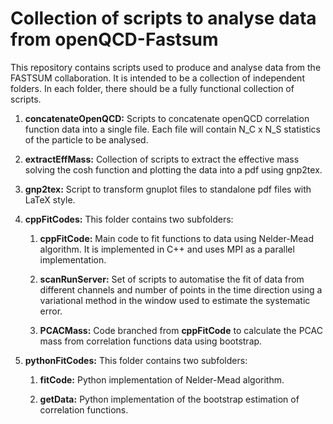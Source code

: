 # Collection of scripts to analyse data from openQCD-Fastsum

This repository contains scripts used to produce and analyse data from the FASTSUM
collaboration. It is intended to be a collection of independent folders. In each
folder, there should be a fully functional collection of scripts.

1. **concatenateOpenQCD:** Scripts to concatenate openQCD correlation function
    data into a single file. Each file will contain N_C x N_S statistics of the
    particle to be analysed.

2. **extractEffMass:** Collection of scripts to extract the effective mass solving
    the cosh function and plotting the data into a pdf using gnp2tex.

1. **gnp2tex:** Script to transform gnuplot files to standalone pdf files with
    LaTeX style.

2. **cppFitCodes:** This folder contains two subfolders:

    1. **cppFitCode:** Main code to fit functions to data using Nelder-Mead
       algorithm. It is implemented in C++ and uses MPI as a parallel implementation.

    2. **scanRunServer:** Set of scripts to automatise the fit of data from
       different channels and number of points in the time direction using a
       variational method in the window used to estimate the systematic error.

    3. **PCACMass:** Code branched from **cppFitCode** to calculate the PCAC
       mass from correlation functions data using bootstrap.

3. **pythonFitCodes:** This folder contains two subfolders:

    1. **fitCode:** Python implementation of Nelder-Mead algorithm.

    3. **getData:** Python implementation of the bootstrap estimation of
       correlation functions.
